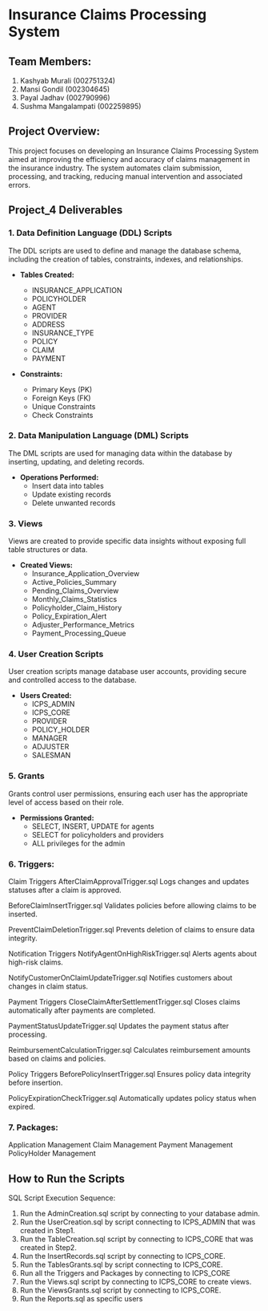 # Insurance Claims Processing System

## Team Members:
1. Kashyab Murali (002751324)
2. Mansi Gondil (002304645)
3. Payal Jadhav (002790996)
4. Sushma Mangalampati (002259895)

## Project Overview:
This project focuses on developing an Insurance Claims Processing System aimed at improving the efficiency and accuracy of claims management in the insurance industry. The system automates claim submission, processing, and tracking, reducing manual intervention and associated errors.

## Project_4 Deliverables

### 1. Data Definition Language (DDL) Scripts
The DDL scripts are used to define and manage the database schema, including the creation of tables, constraints, indexes, and relationships.

- **Tables Created:**
  - INSURANCE_APPLICATION
  - POLICYHOLDER
  - AGENT
  - PROVIDER
  - ADDRESS
  - INSURANCE_TYPE
  - POLICY
  - CLAIM
  - PAYMENT

- **Constraints:**
  - Primary Keys (PK)
  - Foreign Keys (FK)
  - Unique Constraints
  - Check Constraints

### 2. Data Manipulation Language (DML) Scripts
The DML scripts are used for managing data within the database by inserting, updating, and deleting records.

- **Operations Performed:**
  - Insert data into tables
  - Update existing records
  - Delete unwanted records

### 3. Views
Views are created to provide specific data insights without exposing full table structures or data.

- **Created Views:**
  - Insurance_Application_Overview
  - Active_Policies_Summary
  - Pending_Claims_Overview
  - Monthly_Claims_Statistics
  - Policyholder_Claim_History
  - Policy_Expiration_Alert
  - Adjuster_Performance_Metrics
  - Payment_Processing_Queue

### 4. User Creation Scripts
User creation scripts manage database user accounts, providing secure and controlled access to the database.

- **Users Created:**
  - ICPS_ADMIN
  - ICPS_CORE
  - PROVIDER
  - POLICY_HOLDER
  - MANAGER
  - ADJUSTER
  - SALESMAN

### 5. Grants
Grants control user permissions, ensuring each user has the appropriate level of access based on their role.

- **Permissions Granted:**
  - SELECT, INSERT, UPDATE for agents
  - SELECT for policyholders and providers
  - ALL privileges for the admin

### 6. Triggers:
Claim Triggers
  AfterClaimApprovalTrigger.sql
    Logs changes and updates statuses after a claim is approved.

BeforeClaimInsertTrigger.sql
  Validates policies before allowing claims to be inserted.

PreventClaimDeletionTrigger.sql
  Prevents deletion of claims to ensure data integrity.

Notification Triggers
  NotifyAgentOnHighRiskTrigger.sql
    Alerts agents about high-risk claims.

NotifyCustomerOnClaimUpdateTrigger.sql
Notifies customers about changes in claim status.

Payment Triggers
CloseClaimAfterSettlementTrigger.sql
Closes claims automatically after payments are completed.

PaymentStatusUpdateTrigger.sql
Updates the payment status after processing.

ReimbursementCalculationTrigger.sql
Calculates reimbursement amounts based on claims and policies.

Policy Triggers
BeforePolicyInsertTrigger.sql
Ensures policy data integrity before insertion.

PolicyExpirationCheckTrigger.sql
Automatically updates policy status when expired.

### 7. Packages:
Application Management
Claim Management
Payment Management
PolicyHolder Management


## How to Run the Scripts

SQL Script Execution Sequence:
1. Run the AdminCreation.sql script by connecting to your database admin.
2. Run the UserCreation.sql by script connecting to ICPS_ADMIN that was created in Step1.
3. Run the TableCreation.sql script by connecting to ICPS_CORE that was created in Step2.
4. Run the InsertRecords.sql script by connecting to ICPS_CORE.
5. Run the TablesGrants.sql by script connecting to ICPS_CORE.
6. Run all the Triggers and Packages by connecting to ICPS_CORE
7. Run the Views.sql script by connecting to ICPS_CORE to create views.
8. Run the ViewsGrants.sql  script by connecting to ICPS_CORE.
9. Run the Reports.sql as specific users

